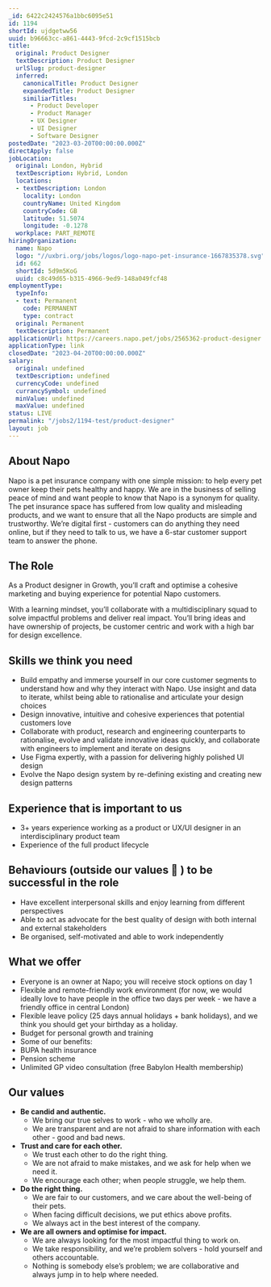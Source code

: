 ```yaml
---
_id: 6422c2424576a1bbc6095e51
id: 1194
shortId: ujdgetww56
uuid: b96663cc-a861-4443-9fcd-2c9cf1515bcb
title:
  original: Product Designer
  textDescription: Product Designer
  urlSlug: product-designer
  inferred:
    canonicalTitle: Product Designer
    expandedTitle: Product Designer
    similiarTitles: 
      - Product Developer
      - Product Manager
      - UX Designer
      - UI Designer
      - Software Designer
postedDate: "2023-03-20T00:00:00.000Z"
directApply: false
jobLocation:
  original: London, Hybrid
  textDescription: Hybrid, London
  locations:
  - textDescription: London
    locality: London
    countryName: United Kingdom
    countryCode: GB
    latitude: 51.5074
    longitude: -0.1278
  workplace: PART_REMOTE
hiringOrganization:
  name: Napo
  logo: "//uxbri.org/jobs/logos/logo-napo-pet-insurance-1667835378.svg"
  id: 662
  shortId: 5d9m5KoG
  uuid: c8c49d65-b315-4966-9ed9-148a049fcf48
employmentType:
  typeInfo:
  - text: Permanent
    code: PERMANENT
    type: contract
  original: Permanent
  textDescription: Permanent
applicationUrl: https://careers.napo.pet/jobs/2565362-product-designer
applicationType: link
closedDate: "2023-04-20T00:00:00.000Z"
salary:
  original: undefined
  textDescription: undefined
  currencyCode: undefined
  currancySymbol: undefined
  minValue: undefined
  maxValue: undefined
status: LIVE
permalink: "/jobs2/1194-test/product-designer"
layout: job
---
```

<h2 id="about-napo">About Napo</h2>
<p>Napo is a pet insurance company with one simple mission: to help every pet owner keep their pets healthy and happy. We are in the business of selling peace of mind and want people to know that Napo is a synonym for quality. The pet insurance space has suffered from low quality and misleading products, and we want to ensure that all the Napo products are simple and trustworthy. We’re digital first - customers can do anything they need online, but if they need to talk to us, we have a 6-star customer support team to answer the phone.</p>
<h2 id="the-role">The Role</h2>
<p>As a Product designer in Growth, you’ll craft and optimise a cohesive marketing and buying experience for potential Napo customers.</p>
<p>With a learning mindset, you’ll collaborate with a multidisciplinary squad to solve impactful problems and deliver real impact. You’ll bring ideas and have ownership of projects, be customer centric and work with a high bar for design excellence.</p>
<h2 id="skills-we-think-you-need">Skills we think you need</h2>
<ul>
<li>Build empathy and immerse yourself in our core customer segments to understand how and why they interact with Napo. Use insight and data to iterate, whilst being able to rationalise and articulate your design choices</li>
<li>Design innovative, intuitive and cohesive experiences that potential customers love</li>
<li>Collaborate with product, research and engineering counterparts to rationalise, evolve and validate innovative ideas quickly, and collaborate with engineers to implement and iterate on designs</li>
<li>Use Figma expertly, with a passion for delivering highly polished UI design</li>
<li>Evolve the Napo design system by re-defining existing and creating new design patterns</li>
</ul>
<h2 id="experience-that-is-important-to-us">Experience that is important to us</h2>
<ul>
<li>3+ years experience working as a product or UX/UI designer in an interdisciplinary product team</li>
<li>Experience of the full product lifecycle</li>
</ul>
<h2 id="behaviours-outside-our-values-🙂--to-be-successful-in-the-role">Behaviours (outside our values 🙂 ) to be successful in the role</h2>
<ul>
<li>Have excellent interpersonal skills and enjoy learning from different perspectives</li>
<li>Able to act as advocate for the best quality of design with both internal and external stakeholders</li>
<li>Be organised, self-motivated and able to work independently</li>
</ul>
<h2 id="what-we-offer">What we offer</h2>
<ul>
<li>Everyone is an owner at Napo; you will receive stock options on day 1</li>
<li>Flexible and remote-friendly work environment (for now, we would ideally love to have people in the office two days per week - we have a friendly office in central London)</li>
<li>Flexible leave policy (25 days annual holidays + bank holidays), and we think you should get your birthday as a holiday.</li>
<li>Budget for personal growth and training</li>
<li>Some of our benefits:</li>
<li>BUPA health insurance</li>
<li>Pension scheme</li>
<li>Unlimited GP video consultation (free Babylon Health membership)</li>
</ul>
<h2 id="our-values">Our values</h2>
<ul>
<li><strong>Be candid and authentic.</strong><ul>
<li>We bring our true selves to work - who we wholly are.</li>
<li>We are transparent and are not afraid to share information with each other - good and bad news.</li>
</ul>
</li>
<li><strong>Trust and care for each other.</strong><ul>
<li>We trust each other to do the right thing.</li>
<li>We are not afraid to make mistakes, and we ask for help when we need it.</li>
<li>We encourage each other; when people struggle, we help them.</li>
</ul>
</li>
<li><strong>Do the right thing.</strong><ul>
<li>We are fair to our customers, and we care about the well-being of their pets.</li>
<li>When facing difficult decisions, we put ethics above profits.</li>
<li>We always act in the best interest of the company.</li>
</ul>
</li>
<li><strong>We are all owners and optimise for impact.</strong><ul>
<li>We are always looking for the most impactful thing to work on.</li>
<li>We take responsibility, and we’re problem solvers - hold yourself and others accountable.</li>
<li>Nothing is somebody else’s problem; we are collaborative and always jump in to help where needed.</li>
</ul>
</li>
</ul>


